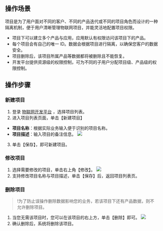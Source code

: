 ## 操作场景
项目是为了用户面对不同的客户、不同的产品迭代或不同的项目角色而设计的一种隔离机制，便于用户清晰管理物联网项目，并能灵活地配置项目权限。
 - 项目下可以建立多个产品与应用，应用默认有权限访问该项目下的产品。
 - 每个项目会有自己的唯一 ID。数据会根据项目进行隔离，以确保您客户的数据安全。
 - 项目删除后，该项目所属产品等数据都将被删除且不能恢复。
 - 开发平台提供资源级的权限控制，可为不同的子用户分配项目级、产品级的权限控制。


## 操作步骤
### 新建项目
1. 登录 [物联网开发平台](https://console.cloud.tencent.com/iotexplorer) ，选择项目列表。
2. 进入项目列表页面，单击【新建项目】
 - **项目名称**：根据实际业务输入便于识别的项目名称。
 - **项目描述**：输入项目的备注信息。 
 ![](https://main.qcloudimg.com/raw/2b771f9fd18d2503aafb1416a3afed2d.png) 
3. 单击【保存】，即可新建项目。



### 修改项目
1. 选择需要修改的项目，单击右上角【修改】。
![](https://main.qcloudimg.com/raw/82c1718577bc92b089aeee670004b00a.png)
2. 支持修改项目名称与项目描述，单击【保存】后，返回项目列表页。


### 删除项目
>!为了防止误操作删除数据影响您的业务，若该项目下还有产品数据，则不允许删除项目。

1. 当您无需该项目时，您可以在该项目的右上方，单击【删除】即可。
![](https://main.qcloudimg.com/raw/2084232bcb915fdfa5aafd226ce9131f.png)
2. 确认删除后，系统将删除该项目。

